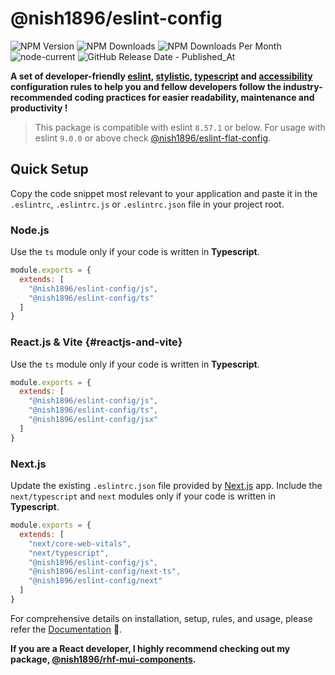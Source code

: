 # @nish1896/eslint-config

![NPM Version](https://img.shields.io/npm/v/%40nish1896%2Feslint-config)
![NPM Downloads](https://img.shields.io/npm/dt/%40nish1896%2Feslint-config)
![NPM Downloads Per Month](https://img.shields.io/npm/dm/%40nish1896%2Feslint-config?color=%23e0e063)
![node-current](https://img.shields.io/node/v/%40nish1896%2Feslint-config?color=%23e86267)
![GitHub Release Date - Published_At](https://img.shields.io/github/release-date/nishkohli96/eslint-config)

**A set of developer-friendly [eslint](https://eslint.org/), [stylistic](https://eslint.style/), [typescript](https://www.typescriptlang.org/) and [accessibility](https://developer.mozilla.org/en-US/docs/Learn/Accessibility/What_is_accessibility) configuration rules to help you and fellow developers follow the industry-recommended coding practices for easier readability, maintenance and productivity !**

>This package is compatible with eslint `8.57.1` or below. For usage with eslint `9.0.0` or above check [@nish1896/eslint-flat-config](https://www.npmjs.com/package/@nish1896/eslint-flat-config).

## Quick Setup

Copy the code snippet most relevant to your application and paste it in the `.eslintrc`, `.eslintrc.js` or `.eslintrc.json` file in your project root.

### Node.js

Use the `ts` module only if your code is written in **Typescript**.

```js
module.exports = {
  extends: [
    "@nish1896/eslint-config/js",
    "@nish1896/eslint-config/ts"
  ]
}
```
### React.js & Vite {#reactjs-and-vite}

Use the `ts` module only if your code is written in **Typescript**.

```js
module.exports = {
  extends: [
    "@nish1896/eslint-config/js",
    "@nish1896/eslint-config/ts",
    "@nish1896/eslint-config/jsx"
  ]
}
```
### Next.js

Update the existing `.eslintrc.json` file provided by [Next.js](https://nextjs.org/) app. Include the `next/typescript` and `next` 
modules only if your code is written in **Typescript**.

```js
module.exports = {
  extends: [
    "next/core-web-vitals",
    "next/typescript",
    "@nish1896/eslint-config/js",
    "@nish1896/eslint-config/next-ts",
    "@nish1896/eslint-config/next"
  ]
}
```

For comprehensive details on installation, setup, rules, and usage, please refer the [Documentation](https://nish1896-eslint-config.vercel.app/introduction) 📖.

**If you are a React developer, I highly recommend checking out my package, [@nish1896/rhf-mui-components](https://www.npmjs.com/package/@nish1896/rhf-mui-components).**
